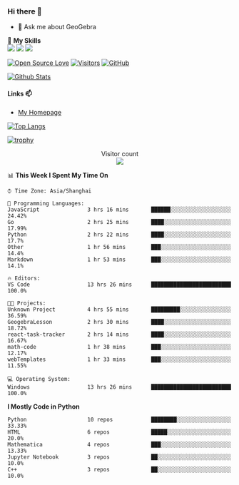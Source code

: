 ### Hi there 👋

<!--
**wuyudi/wuyudi** is a ✨ _special_ ✨ repository because its `README.md` (this file) appears on your GitHub profile.

Here are some ideas to get you started:

- 🔭 I’m currently working on ...
- 🌱 I’m currently learning ...
- 👯 I’m looking to collaborate on ...
- 🤔 I’m looking for help with ...

- 📫 How to reach me: ...
- 😄 Pronouns: ...
- ⚡ Fun fact: ...
-->

- 💬 Ask me about GeoGebra

🌟 **My Skills**  
![](https://img.shields.io/badge/-Python-3e74a2?style=flat-square&logo=Python&logoColor=fff)
![](https://img.shields.io/badge/-Mathematica-3e74a2?style=flat-square&logo=Wolfram&logoColor=fff)
![](https://img.shields.io/badge/-C%2B%2B-3e74a2?style=flat-square&logo=C%2B%2B&logoColor=fff)

[![Open Source Love](https://badges.frapsoft.com/os/v1/open-source.svg?v=103)](https://github.com/wuyudi/)
[![Visitors](https://visitor-badge.glitch.me/badge?page_id=wuyudi.wuyudi)](https://github.com/wuyudi/)
[![GitHub](https://img.shields.io/github/followers/wuyudi.svg?lable=GitHub&style=social)](https://github.com/wuyudi/)

[![Github Stats](https://github-readme-stats.vercel.app/api?username=wuyudi&show_icons=true)](https://github.com/wuyudi/)

#### Links 📫

* [My Homepage](https://wuyudi.github.io/blog/)

[![Top Langs](https://github-readme-stats.vercel.app/api/top-langs/?username=wuyudi&hide=HTML,jupyter%20notebook&layout=compact)](https://github.com/wuyudi/github-readme-stats)

[![trophy](https://github-profile-trophy.vercel.app/?username=wuyudi&theme=onedark)](https://github.com/ryo-ma/github-profile-trophy)

<p align="center"> 
  Visitor count<br>
  <img src="https://profile-counter.glitch.me/wuyudi/count.svg" />
</p>

<!--START_SECTION:waka-->
📊 **This Week I Spent My Time On** 

```text
⌚︎ Time Zone: Asia/Shanghai

💬 Programming Languages: 
JavaScript               3 hrs 16 mins       ██████░░░░░░░░░░░░░░░░░░░   24.42% 
Go                       2 hrs 25 mins       ████░░░░░░░░░░░░░░░░░░░░░   17.99% 
Python                   2 hrs 22 mins       ████░░░░░░░░░░░░░░░░░░░░░   17.7% 
Other                    1 hr 56 mins        ███░░░░░░░░░░░░░░░░░░░░░░   14.4% 
Markdown                 1 hr 53 mins        ███░░░░░░░░░░░░░░░░░░░░░░   14.1%

🔥 Editors: 
VS Code                  13 hrs 26 mins      █████████████████████████   100.0%

🐱‍💻 Projects: 
Unknown Project          4 hrs 55 mins       █████████░░░░░░░░░░░░░░░░   36.59% 
GeogebraLesson           2 hrs 30 mins       ████░░░░░░░░░░░░░░░░░░░░░   18.72% 
react-task-tracker       2 hrs 14 mins       ████░░░░░░░░░░░░░░░░░░░░░   16.67% 
math-code                1 hr 38 mins        ███░░░░░░░░░░░░░░░░░░░░░░   12.17% 
webTemplates             1 hr 33 mins        ███░░░░░░░░░░░░░░░░░░░░░░   11.55%

💻 Operating System: 
Windows                  13 hrs 26 mins      █████████████████████████   100.0%

```

**I Mostly Code in Python** 

```text
Python                   10 repos            ████████░░░░░░░░░░░░░░░░░   33.33% 
HTML                     6 repos             █████░░░░░░░░░░░░░░░░░░░░   20.0% 
Mathematica              4 repos             ███░░░░░░░░░░░░░░░░░░░░░░   13.33% 
Jupyter Notebook         3 repos             ██░░░░░░░░░░░░░░░░░░░░░░░   10.0% 
C++                      3 repos             ██░░░░░░░░░░░░░░░░░░░░░░░   10.0%

```



<!--END_SECTION:waka-->
